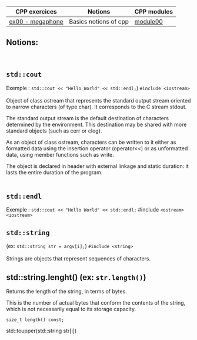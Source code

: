 | CPP exercices |     Notions    | CPP modules
|----------|----------|----------|
| [ex00 - megaphone](https://github.com/Elwoll/r4-cpp/tree/main/module_00/ex00) | Basics notions of cpp  | [module00](https://github.com/Elwoll/r4-cpp/tree/main/module_00) |

Notions: 
---
</br>


`std::cout` 
--- 
Exemple : `std::cout << "Hello World" << std::endl;`) `#include <iostream>`
</br>
</br>
Object of class ostream that represents the standard output stream oriented to narrow characters (of type char). It corresponds to the C stream stdout.

The standard output stream is the default destination of characters determined by the environment. This destination may be shared with more standard objects (such as cerr or clog).

As an object of class ostream, characters can be written to it either as formatted data using the insertion operator (operator<<) or as unformatted data, using member functions such as write.

The object is declared in header <iostream> with external linkage and static duration: it lasts the entire duration of the program.
</br>
</br>

`std::endl` 
---
Exemple : `std::cout << "Hello World" << std::endl;` 
#include `<ostream> <iostream>`

`std::string` 
---
(ex: `std::string str = argv[i];`) `#include <string>`
</br>
</br>
Strings are objects that represent sequences of characters.
</br>

std::string.lenght() (ex: `str.length()`)  
---
Returns the length of the string, in terms of bytes.

This is the number of actual bytes that conform the contents of the string, which is not necessarily equal to its storage capacity.

`size_t length() const;`
</br>

std::toupper(std::string str[i])
